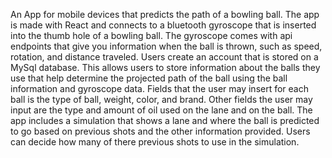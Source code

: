 An App for mobile devices that predicts the path of a bowling ball. The app is made with React and connects to a bluetooth gyroscope that is inserted into the thumb hole of a bowling ball. The gyroscope comes with api endpoints that give you information when the ball is thrown, such as speed, rotation, and distance traveled. Users create an account that is stored on a MySql database. This allows users to store information about the balls they use that help determine the projected path of the ball using the ball information and gyroscope data. Fields that the user may insert for each ball is the type of ball, weight, color, and brand. Other fields the user may input are the type and amount of oil used on the lane and on the ball. The app includes a simulation that shows a lane and where the ball is predicted to go based on previous shots and the other information provided. Users can decide how many of there previous shots to use in the simulation.
